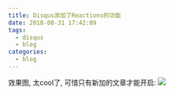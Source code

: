 ```yaml
---
title: Disqus添加了Reactions的功能
date: 2018-08-31 17:42:09
tags:
  - disqus
  - blog
categories:
  - blog
---
```


效果图, 太cool了, 可惜只有新加的文章才能开启:
![](/images/blog/180829_ios12_review/15357091006842.jpg)



